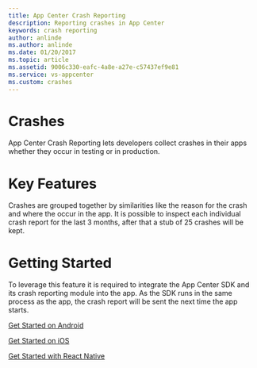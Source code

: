 ```yaml
---
title: App Center Crash Reporting
description: Reporting crashes in App Center
keywords: crash reporting
author: anlinde
ms.author: anlinde
ms.date: 01/20/2017
ms.topic: article
ms.assetid: 9006c330-eafc-4a8e-a27e-c57437ef9e81
ms.service: vs-appcenter
ms.custom: crashes
---
```


# Crashes

App Center Crash Reporting lets developers collect crashes in their apps whether they occur in testing or in production.

# Key Features

Crashes are grouped together by similarities like the reason for the crash and where the occur in the app. It is possible to inspect each individual crash report for the last 3 months, after that a stub of 25 crashes will be kept.



# Getting Started
To leverage this feature it is required to integrate the App Center SDK and its crash reporting module into the app. As the SDK runs in the same process as the app, the crash report will be sent the next time the app starts.

[Get Started on Android](~/crashes/android.md)

[Get Started on iOS](~/crashes/ios.md)

[Get Started with React Native](~/crashes/react-native.md)
